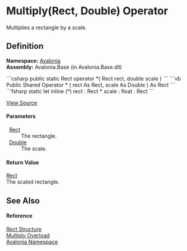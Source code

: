 # Multiply(Rect, Double) Operator


Multiplies a rectangle by a scale.



## Definition
**Namespace:** <a href="N_Avalonia">Avalonia</a>  
**Assembly:** Avalonia.Base (in Avalonia.Base.dll)

<Tabs groupId="api-code-preview">
<TabItem value="csharp" label="C#">
```csharp
public static Rect operator *(
	Rect rect,
	double scale
)
```
</TabItem>
<TabItem value="vb" label="VB">
```vb
Public Shared Operator * ( 
	rect As Rect,
	scale As Double
) As Rect
```
</TabItem>
<TabItem value="fsharp" label="F#">
```fsharp
static let inline (*)
        rect : Rect * 
        scale : float  : Rect
```
</TabItem>
</Tabs>



<a href="https://github.com/AvaloniaUI/Avalonia/tree/master/src/Avalonia.Base/Rect.cs#L207" title="View the source code">View Source</a>



#### Parameters
<dl><dt>  <a href="T_Avalonia_Rect">Rect</a></dt><dd>The rectangle.</dd><dt>  <a href="https://learn.microsoft.com/dotnet/api/system.double" target="_blank" rel="noopener noreferrer">Double</a></dt><dd>The scale.</dd></dl>

#### Return Value
<a href="T_Avalonia_Rect">Rect</a>  
The scaled rectangle.

## See Also


#### Reference
<a href="T_Avalonia_Rect">Rect Structure</a>  
<a href="Overload_Avalonia_Rect_op_Multiply">Multiply Overload</a>  
<a href="N_Avalonia">Avalonia Namespace</a>  

